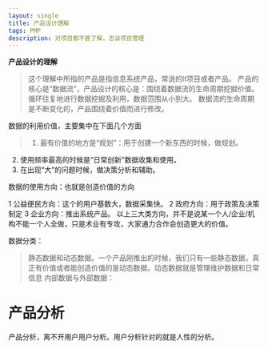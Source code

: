 ```yaml
---
layout: single
title: 产品设计理解
tags: PMP
description: 对项目都不甚了解，怎谈项目管理
---
```


**产品设计的理解**
> 这个理解中所指的产品是指信息系统产品，常说的It项目或者产品。
产品的核心是“数据流”，产品设计的核心是：围绕着数据流的生命周期挖掘价值。循环往复地进行数据挖掘及利用，数据范围从小到大。
数据流的生命周期是不断变化的，产品围绕着价值而进行修改。

数据的利用价值，主要集中在下面几个方面
> 1. 最有价值的地方是“规划”：用于创建一个新东西的时候，做规划。
2. 使用频率最高的时候是“日常创新”数据收集和使用。
3. 在出现“大”的问题时候，做决策分析和辅助。

数据的使用方向：也就是创造价值的方向
> 
1 公益便民方向：这个的用户基数大，数据采集快。
2 政府方向：用于政策及决策制定
3 企业方向：推出系统产品。
以上三大类方向，并不是说某一个人/企业/机构不能一个人全做，只是术业有专攻，大家通力合作会创造更大的价值。


数据分类：
> 静态数据和动态数据。一个产品刚推出的时候，我们只有一些静态数据，真正有价值或者能创造价值的是动态数据。动态数据就是管理维护数据和日常信息
> 内部数据与外部数据：

# 产品分析
产品分析，离不开用户用户分析。用户分析针对的就是人性的分析。
